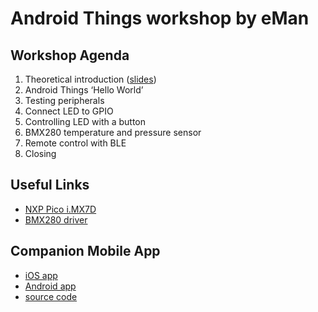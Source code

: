 Android Things workshop by eMan
===============================

Workshop Agenda
---------------

1. Theoretical introduction ([slides](workshop/Slides-Android-Things.pdf))
2. Android Things ‘Hello World’
3. Testing peripherals
4. Connect LED to GPIO
5. Controlling LED with a button
6. BMX280 temperature and pressure sensor
7. Remote control with BLE
8. Closing

Useful Links
------------

* [NXP Pico i.MX7D](https://developer.android.com/things/hardware/imx7d)
* [BMX280 driver](https://github.com/androidthings/contrib-drivers/tree/master/bmx280)

Companion Mobile App
--------------------

* [iOS app](https://rink.hockeyapp.net/apps/937c7f9b738d40618d14b3a7f82422f9/app_versions/2)
* [Android app](https://rink.hockeyapp.net/apps/2fbbc9c70a9b4ca29c65ed3e4d8deb04/app_versions/3)
* [source code](workshop/smarthome-rn)
